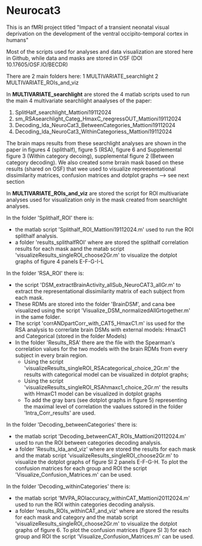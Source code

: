# Neurocat3
This is an fMRI project titled "Impact of a transient neonatal visual deprivation on the development of the ventral occipito-temporal cortex in humans"

Most of the scripts used for analyses and data visualization are stored here in Github, while data and masks are stored in OSF (DOI 10.17605/OSF.IO/BECDR)

There are 2 main folders here:
1 MULTIVARIATE_searchlight
2 MULTIVARIATE_ROIs_and_viz

In **MULTIVARIATE_searchlight** are stored the 4 matlab scripts used to run the main 4 multivariate searchlight anaalyses of the paper:
1. SplitHalf_searchlight_Mattioni19112024
2. sm_RSAsearchlight_Categ_HmaxC_reegressOUT_Mattioni19112024
3. Decoding_lda_NeuroCat3_BetweenCategories_Mattioni19112024
4. Decoding_lda_NeuroCat3_WithinCategoriess_Mattioni19112024

The brain maps results from these searchlight analyses are shown in the paper in figures 4 (splithalf), figure 5 (RSA), figure 6 and Supplemental figure 3 (Within category decoing), supplemental figure 2 (Between category decoding).
We also created some brrain mask based on these results (shared on OSF) that wee used to visualize repreesentational dissimilarity matrices, confusion matrices and dotplot graphs --> see next section

In **MULTIVARIATE_ROIs_and_viz** are stored the script for ROI multivariate analyses used for visualization only in the mask created from searchlight analyses.


In the folder 'Splithalf_ROI' there is:
- the matlab script 'Splithalf_ROI_Mattioni19112024.m' used to run the ROI splithalf analysis.
- a folder 'results_splithalfROI' where are stored the splithalf correlation results for each mask aand the matab script 'visualizeResults_singleROI_choose2Gr.m' to visualize the dotplot graphs of figure 4 panels E-F-G-I-L

In the folder 'RSA_ROI' there is:
- the script 'DSM_extractBrainActivity_allSub_NeuroCAT3_allGr.m' to extract the representational dissimilarity matrix of each subject from each mask.
- These RDMs are stored into the folder 'BrainDSM', and cana bee visualized using the script 'Visualize_DSM_normalizedAllGrtogether.m' in the same folder.
- The script 'corrANDpartCorr_with_CAT5_HmaxC1.m' iss used for the RSA analysis to correrlate brain DSMs with external models: HmaxC1 and Categorical (stored in the folder Models)
- In the folder 'Results_RSA' there are the file with the Spearman's correlation values for the two models with the brain RDMs from every subject in every brain region.
    - Using the script 'visualizeResults_singleROI_RSAcategorical_choice_2Gr.m' the results with categorical model can be visualized in dotplot graphs;
    -  Using the script 'visualizeResults_singleROI_RSAhmaxc1_choice_2Gr.m' the results with HmaxC1 model can be visualized in dotplot graphs
    - To add the gray bars (see dotplot graphs in figure 5) representing the maximal level of correlation the vaalues sstored in the folder 'Intra_Corr_results' are used.
 
In the folder 'Decoding_betweenCategories' there is:
- the matlab script 'Decoding_betweenCAT_ROIs_Mattioni20112024.m' used to run the ROI between categories decoding analysis.
- a folder 'Results_lda_and_viz' where are stored the results for each mask and the matab script 'visualizeResults_singleROI_choose2Gr.m' to visualize the dotplot graphs of figure SI 2 panels E-F-G-H. To plot the confusion matrices for each group and ROI the script 'Visualize_Confusion_Matrices.m' can be used.

In the folder 'Decoding_withinCategories' there is:
- the matlab script 'MVPA_ROIaccuracy_withinCAT_Mattioni20112024.m' used to run the ROI within categories decoding analysis.
- a folder 'results_ROIs_withinCAT_and_viz' where are stored the results for each mask and category and the matab script 'visualizeResults_singleROI_choose2Gr.m' to visualize the dotplot graphs of figure 6. To plot the confusion matrices (figure SI 3) for each group and ROI the script 'Visualize_Confusion_Matrices.m' can be used.

